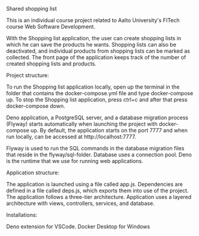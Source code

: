 Shared shopping list

This is an individual course project related to Aalto University's FITech course
Web Software Development.

With the Shopping list application, the user can create shopping lists in which
he can save the products he wants. Shopping lists can also be deactivated, and
individual products from shopping lists can be marked as collected. The front
page of the application keeps track of the number of created shopping lists and
products.

Project structure:

To run the Shopping list application locally, open up the terminal in the folder
that contains the docker-compose.yml file and type docker-compose up. To stop
the Shopping list application, press ctrl+c and after that press docker-compose
down.

Deno application, a PostgreSQL server, and a database migration process (Flyway)
starts automatically when launching the project with docker-compose up. By
default, the application starts on the port 7777 and when run locally, can be
accessed at http://localhost:7777.

Flyway is used to run the SQL commands in the database migration files that
reside in the flyway/sql-folder. Database uses a connection pool. Deno is the
runtime that we use for running web applications.

Application structure:

The application is launched using a file called app.js. Dependencies are defined
in a file called deps.js, which exports them into use of the project. The
application follows a three-tier architecture. Application uses a layered
architecture with views, controllers, services, and database.

Installations:

Deno extension for VSCode. Docker Desktop for Windows
